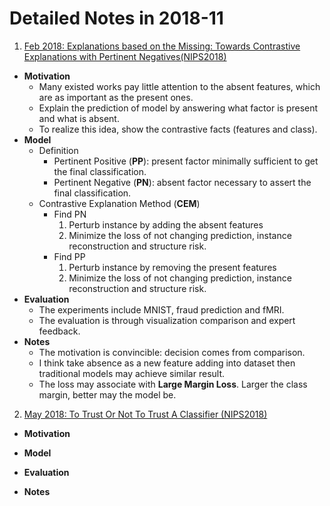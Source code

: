 # Detailed Notes in 2018-11

1. [Feb 2018: Explanations based on the Missing: Towards Contrastive Explanations with Pertinent Negatives(NIPS2018)](http://cn.arxiv.org/abs/1802.07623)

- **Motivation**
  - Many existed works pay little attention to the absent features, which are as important as the present ones.
  - Explain the prediction of model by answering what factor is present and what is absent.
  - To realize this idea, show the contrastive facts (features and class).
- **Model**
  - Definition
    - Pertinent Positive (**PP**): present factor minimally sufficient to get the final classification.
    - Pertinent Negative (**PN**): absent factor necessary to assert the final classification.
  - Contrastive Explanation Method (**CEM**)
    - Find PN
      1. Perturb instance by adding the absent features
      2. Minimize the loss of not changing prediction, instance reconstruction and structure risk.
    - Find PP
      1. Perturb instance by removing the present features
      2. Minimize the loss of not changing prediction, instance reconstruction and structure risk.
- **Evaluation**
  - The experiments include MNIST, fraud prediction and fMRI.
  - The evaluation is through visualization comparison and expert feedback.
- **Notes**
  - The motivation is convincible: decision comes from comparison.
  - I think take absence as a new feature adding into dataset then traditional models may achieve similar result.
  - The loss may associate with **Large Margin Loss**. Larger the class margin, better may the model be.

2. [May 2018: To Trust Or Not To Trust A Classifier (NIPS2018)](https://arxiv.org/abs/1805.11783)

- **Motivation**
- **Model**

- **Evaluation**

- **Notes**